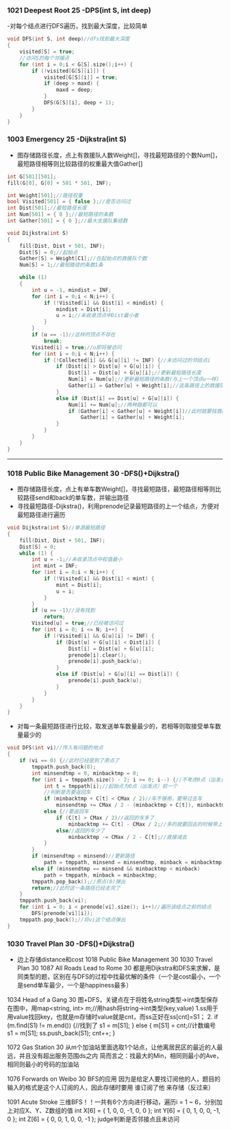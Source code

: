 ### 1021 Deepest Root 25 -DPS(int S, int deep)
-对每个结点进行DFS遍历，找到最大深度，比较简单
```C++
void DFS(int S, int deep)//dfs找到最大深度
{
	visited[S] = true;
	//访问S的每个邻接点
	for (int i = 0;i < G[S].size();i++) {
		if (!visited[G[S][i]]) {
			visited[G[S][i]] = true;
			if (deep > maxd) {
				maxd = deep;
			}
			DFS(G[S][i], deep + 1);
		}
	}
}
```

### 1003 Emergency 25 -Dijkstra(int S)
- 图存储路径长度，点上有救援队人数Weight[]，寻找最短路径的个数Num[]，最短路径相等则比较路径的权重最大值Gather[]
```C++
int G[501][501];
fill(G[0], G[0] + 501 * 501, INF);

int Weight[501];//路径权重
bool Visited[501] = { false };//是否访问过
int Dist[501];//最短路径长度
int Num[501] = { 0 };//最短路径的条数
int Gather[501] = { 0 };//最大支援队集结数

void Dijkstra(int S)
{
	fill(Dist, Dist + 501, INF);
	Dist[S] = 0;//起始点
	Gather[S] = Weight[C1];//在起始点的救援队个数
	Num[S] = 1;//最短路径的条数1条

	while (1)
	{
		int u = -1, mindist = INF;
		for (int i = 0;i < N;i++) {
			if (!Visited[i] && Dist[i] < mindist) {
				mindist = Dist[i];
				u = i;//未收录顶点中Dist最小者
			}
		}
		if (u == -1)//这样的顶点不存在
			break;
		Visited[i] = true;//u即将被访问
		for (int i = 0;i < N;i++) {
			if (!Collected[i] && G[u][i] != INF) {//未访问过的邻结点i
				if (Dist[i] > Dist[u] + G[u][i]) {
					Dist[i] = Dist[u] + G[u][i];//更新最短路径长度
					Num[i] = Num[u];//更新最短路径的条数(与上一个顶点u一样)
					Gather[i] = Gather[u] + Weight[i];//这条路径上的救援队数
				}
				else if (Dist[i] == Dist[u] + G[u][i]) {
					Num[i] += Num[u];//两种路都可以
					if (Gather[i] < Gather[u] + Weight[i])//此时就要找救援队数量大的
						Gather[i] = Gather[u] + Weight[i];
				}
			}
		}
	}
}
```
***
### 1018 Public Bike Management 30 -DFS()+Dijkstra()
- 图存储路径长度，点上有单车数Weight[]，寻找最短路径，最短路径相等则比较路径send和back的单车数，并输出路径
- 寻找最短路径-Dijkstra()，利用prenode记录最短路径的上一个结点，方便对最短路径进行遍历
```C++
void Dijkstra(int S)//单源最短路径
{
	fill(Dist, Dist + 501, INF);
	Dist[S] = 0;
	while (1) {
		int u = -1;//未收录顶点中权值最小
		int mint = INF;
		for (int i = 0;i < N;i++) {
			if (!Visited[i] && Dist[i] < mint) {
				mint = Dist[i];
				u = i;
			}
		}
		if (u == -1)//没有找到
			return;
		Visited[u] = true;//已经被访问过
		for (int i = 0; i <= N; i++) {
			if (!Visited[i] && G[u][i] != INF) {
				if (Dist[u] + G[u][i] < Dist[i]) {
					Dist[i] = Dist[u] + G[u][i];
					prenode[i].clear();
					prenode[i].push_back(u);
				}
				else if (Dist[u] + G[u][i] == Dist[i]) {
					prenode[i].push_back(u);
				}
			}
		}
	}
}
```
- 对每一条最短路径进行比较，取发送单车数量最少的，若相等则取接受单车数量最少的
```C++
void DFS(int vi)//传入有问题的地点
{
	if (vi == 0) {//此时已经是到了原点了
		tmppath.push_back(0);
		int minsendtmp = 0, minbacktmp = 0;
		for (int i = tmppath.size() - 2; i >= 0; i--) {//不考虑0点（出发点）
			int t = tmppath[i];//起始点为0点（出发点）前一个
			//判断是否要返回车
			if (minbacktmp + C[t] < CMax / 2)//车不够用，要带过去车
				minsendtmp += CMax / 2 - (minbacktmp + C[t]), minbacktmp = 0;
			else {//要返回车
				if (C[t] > CMax / 2)//返回的车多了
					minbacktmp += C[t] - CMax / 2;//多的就要回去的时候带上
				else//返回的车少了
					minbacktmp -= CMax / 2 - C[t];//直接减去
			}
		}
		if (minsendtmp < minsend)//更新路径
			path = tmppath, minsend = minsendtmp, minback = minbacktmp;
		else if (minsendtmp == minsend && minbacktmp < minback)
			path = tmppath, minback = minbacktmp;
		tmppath.pop_back();//原点(0)弹出
		return;//此时这一条路径已经走完了
	}
	tmppath.push_back(vi);
	for (int i = 0; i < prenode[vi].size(); i++)//遍历该结点之前的结点
		DFS(prenode[vi][i]);
	tmppath.pop_back();//将vi这个结点弹出
}
```
### 1030 Travel Plan 30 -DFS()+Dijkstra()
- 边上存储distance和cost
1018 Public Bike Management 30
1030 Travel Plan 30
1087 All Roads Lead to Rome 30
都是用Dijkstra和DFS来求解，是同类型的题，区别在与DFS的过程中找最优解的条件（一个是cost最小，一个是send单车最少，一个是happiness最多）

1034 Head of a Gang 30
图+DFS，关键点在于将姓名string类型->int类型保存在图中，用map<string, int> m;//用hash将string->int类型(key,value)
1.ss用于用value找回key，也就是m存储时value就是cnt，而ss正好在ss[cnt]=S1；
2.
if (m.find(S1) != m.end()) {//找到了
	s1 = m[S1];
}
else {
	m[S1] = cnt;//计数编号
	s1 = m[S1];
	ss.push_back(S1);
	cnt++;
}

1072 Gas Station 30
从m个加油站里面选取1个站点，让他离居民区的最近的人最远，并且没有超出服务范围ds之内
简而言之：找最大的Min，相同则最小的Ave，相同则最小的号码的加油站

1076 Forwards on Weibo 30
BFS的应用
因为是给定人要找订阅他的人，题目的输入的格式是这个人订阅的人，因此存储时要用 谁订阅了他 来存储（反过来）

1091 Acute Stroke
三维BFS！！一共有6个方向进行移动，遍历i = 1 ~ 6，分别加上对应X、Y、Z数组的值
int X[6] = { 1, 0, 0, -1, 0, 0 };
int Y[6] = { 0, 1, 0, 0, -1, 0 };
int Z[6] = { 0, 0, 1, 0, 0, -1 };
judge判断是否邻接点且未访问
